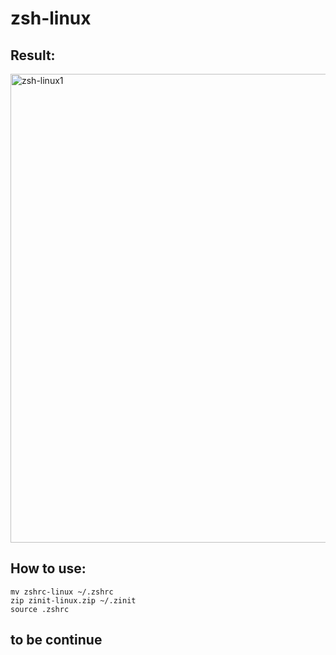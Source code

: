 # zsh-linux

## Result:

<img width="750" alt="zsh-linux1" src="https://user-images.githubusercontent.com/57790433/111655903-fc7aec00-8844-11eb-8bb0-d4f492239ecf.png">

## How to use:

    mv zshrc-linux ~/.zshrc
    zip zinit-linux.zip ~/.zinit
    source .zshrc
    
## to be continue
